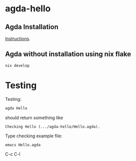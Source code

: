 # agda-hello

## Agda Installation

[Instructions](https://agda.readthedocs.io/en/latest/getting-started/installation.html).

## Agda without installation using nix flake

```sh
nix develop
```

# Testing

Testing:
```sh
agda Hello
```
should return something like
```text
Checking Hello (.../agda-hello/Hello.agda).
```

Type checking example file:
```sh
emacs Hello.agda
```
C-c C-l
